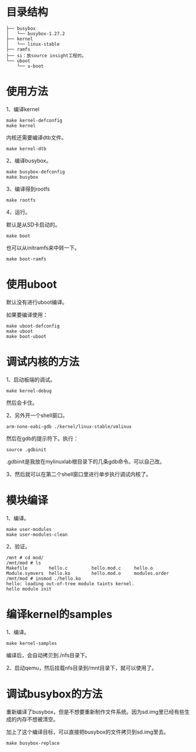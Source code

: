 # 目录结构

```
├── busybox
│   └── busybox-1.27.2
├── kernel
│   └── linux-stable
├── ramfs
├── si：放source insight工程的。
└── uboot
    └── u-boot
```



# 使用方法

1、编译kernel

```
make kernel-defconfig
make kernel
```

内核还需要编译dtb文件。

```
make kernel-dtb
```



2、编译busybox。

```
make busybox-defconfig
make busybox
```

3、编译得到rootfs

```
make rootfs
```

4、运行。

默认是从SD卡启动的。

```
make boot
```

也可以从initramfs来中转一下。

```
make boot-ramfs
```



# 使用uboot

默认没有进行uboot编译。

如果要编译使用：

```
make uboot-defconfig
make uboot
make boot-uboot
```



# 调试内核的方法

1、启动板端的调试。

```
make kernel-debug
```

然后会卡住。

2、另外开一个shell窗口。

```
arm-none-eabi-gdb ./kernel/linux-stable/vmlinux
```

然后在gdb的提示符下。执行：

```
source .gdbinit 
```

.gdbinit是我放在mylinuxlab根目录下的几条gdb命令。可以自己改。

3、然后就可以在第二个shell窗口里进行单步执行调试内核了。

# 模块编译

1、编译。

```
make user-modules 
make user-modules-clean 
```

2、验证。

```
/mnt # cd mod/
/mnt/mod # ls
Makefile        hello.c         hello.mod.c     hello.o
Module.symvers  hello.ko        hello.mod.o     modules.order
/mnt/mod # insmod ./hello.ko
hello: loading out-of-tree module taints kernel.
hello module init
```

# 编译kernel的samples

1、编译。

```
make kernel-samples
```

编译后，会自动拷贝到./nfs目录下。

2、启动qemu，然后挂载nfs目录到/mnt目录下，就可以使用了。

# 调试busybox的方法

重新编译了busybox，但是不想要重新制作文件系统。因为sd.img里已经有些生成的内存不想被清空。

加上了这个编译目标，可以直接把busybox的文件拷贝到sd.img里去。

```
make busybox-replace
```



